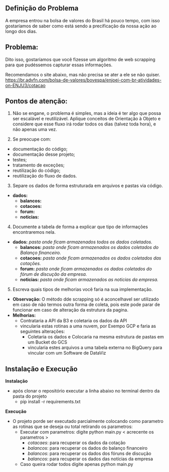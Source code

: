 ## Definição do Problema

A empresa entrou na bolsa de valores do Brasil há pouco tempo, com isso gostaríamos de saber como está sendo a precificação da nossa ação ao longo dos dias.

## Problema:
Dito isso, gostaríamos que você fizesse um algoritmo de web scrapping para que pudéssemos capturar essas informações.

Recomendamos o site abaixo, mas não precisa se ater a ele se não quiser.
https://br.advfn.com/bolsa-de-valores/bovespa/enjoei-com-br-atividades-on-ENJU3/cotacao

## Pontos de atenção:
1. Não se engane, o problema é simples, mas a ideia é ter algo que possa ser escalável e reutilizável.
Aplique conceitos de Orientação à Objeto e considere que esse fluxo irá rodar todos os dias (talvez toda hora), e não apenas uma vez.

2. Se preocupe com:
- documentação do código;
- documentação desse projeto;
- testes;
- tratamento de exceções;
- reutilização do código;
- reutilização do fluxo de dados.
    
3. Separe os dados de forma estruturada em arquivos e pastas via código.
- __dados:__
    - __balancos:__
    - __cotacoes:__
    - __forum:__
    - __noticias:__

4. Documente a tabela de forma a explicar que tipo de informações encontraremos nela.
- __dados:__ _pasta onde ficam armazenados todos os dados coletados._
    - __balancos:__ _pasta onde ficam armazenados os dados coletados do Balanço financeiro._
    - __cotacoes:__ _pasta onde ficam armazenados os dados coletados das cotações._
    - __forum:__ _pasta onde ficam armazenados os dados coletados do fórum de discução da empresa._
    - __noticias:__ _pasta onde ficam armazenados as noticias da empresa._

5. Escreva quais tipos de melhorias você faria na sua implementação.
- __Observação:__ O método dde scrapping só é aconcelhavel ser utilizado em caso de não termos outra forma de coleta, pois este pode parar de funcionar em caso de alteração da estrutura da pagina.
- __Melhorias:__ 
    - Contrataria a API da B3 e coletaria os dados da API
    - vincularia estas rotinas a uma nuvem, por Exempo GCP e faria as seguintes alterações:
        - Coletaria os dados e Colocaria na mesma estrutura de pastas em um Bucket do GCS
        - vincularia estes arquivos a uma tabela externa no BigQuery para vincular com um Software de DataViz

## Instalação e Execução ##
__Instalação__
- após clonar o repositório executar a linha abaixo no terminal dentro da pasta do projeto
    - pip install -r requirements.txt

__Execução__
- O projeto porde ser executado parcialmente colocando como parametro as rotinas que se deseja ou total retirando os parametros:
    - Executar com parametros: digite python main.py < acrecente os parametros > 
        - _cotacaes_: para recuperar os dados da cotação
        - _balancos_: para recuperar os dados do balanço financeiro
        - _balancos_: para recuperar os dados dos fóruns de discução
        - _balancos_: para recuperar os dados das notícias da empresa
    - Caso queira rodar todos digite apenas python main.py

